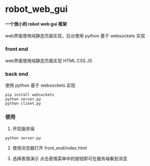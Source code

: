# robot_web_gui

#### 一个很小的 robot web gui 框架

web界面使用纯静态页面实现，后台使用 python 基于 websockets 实现

### front end

web界面使用纯静态页面实现 HTML CSS JS

### back end

使用 python 基于 websockets 实现

``` shell
pip install websockets
python server.py
python clinet.py
```

### 使用

1. 开启服务端

``` shell
python server.py
```

2. 使用浏览器打开 front_end/index.html

3. 选择表情演示 点击表情菜单中的按钮即可在服务端看到消息